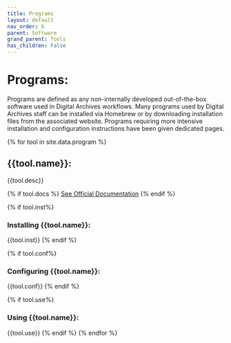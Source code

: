 ```yaml
---
title: Programs
layout: default
nav_order: 6
parent: Software
grand_parent: Tools
has_children: False
---
```


# Programs:

Programs are defined as any non-internally developed out-of-the-box software used in Digital Archives workflows. Many programs used by Digital Archives staff can be installed via Homebrew or by downloading installation files from the associated website. Programs requiring more intensive installation and configuration instructions have been given dedicated pages.

{% for tool in site.data.program %}

## {{tool.name}}:
{{tool.desc}}

{% if tool.docs %}
[See Official Documentation]({{tool.docs}})
{% endif %}

{% if tool.inst%}
### Installing {{tool.name}}:
{{tool.inst}}
{% endif %}

{% if tool.conf%}
### Configuring {{tool.name}}:
{{tool.conf}}
{% endif %}

{% if tool.use%}
### Using {{tool.name}}:
{{tool.use}}
{% endif %}
{% endfor %}